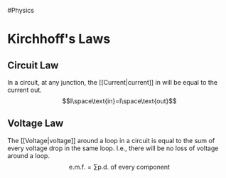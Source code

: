 #Physics 

# Kirchhoff's Laws
## Circuit Law
In a circuit, at any junction, the [[Current|current]] in will be equal to the current out.
$$I\space\text{in}=I\space\text{out}$$

## Voltage Law
The [[Voltage|voltage]] around a loop in a circuit is equal to the sum of every voltage drop in the same loop. I.e., there will be no loss of voltage around a loop.
$$\text{e.m.f.}=\sum{\text{p.d. of every component}}$$
